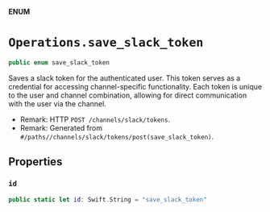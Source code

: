 **ENUM**

# `Operations.save_slack_token`

```swift
public enum save_slack_token
```

Saves a slack token for the authenticated user. This token serves as a credential for accessing channel-specific functionality. Each token is unique to the user and channel combination, allowing for direct communication with the user via the channel.

- Remark: HTTP `POST /channels/slack/tokens`.
- Remark: Generated from `#/paths//channels/slack/tokens/post(save_slack_token)`.

## Properties
### `id`

```swift
public static let id: Swift.String = "save_slack_token"
```
